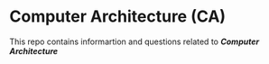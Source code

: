 # Computer Architecture (CA)

This repo contains informartion and questions related to ***Computer Architecture***
